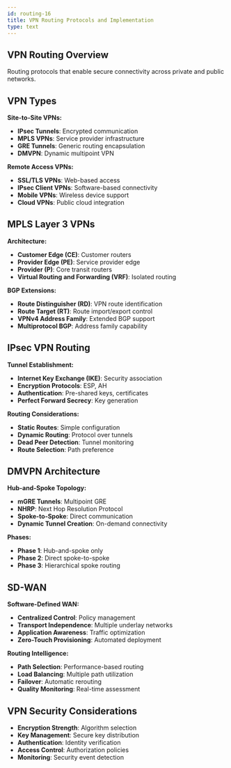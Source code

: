 ```yaml
---
id: routing-16
title: VPN Routing Protocols and Implementation
type: text
---
```


## VPN Routing Overview

Routing protocols that enable secure connectivity across private and public networks.

## VPN Types

**Site-to-Site VPNs:**
- **IPsec Tunnels**: Encrypted communication
- **MPLS VPNs**: Service provider infrastructure
- **GRE Tunnels**: Generic routing encapsulation
- **DMVPN**: Dynamic multipoint VPN

**Remote Access VPNs:**
- **SSL/TLS VPNs**: Web-based access
- **IPsec Client VPNs**: Software-based connectivity
- **Mobile VPNs**: Wireless device support
- **Cloud VPNs**: Public cloud integration

## MPLS Layer 3 VPNs

**Architecture:**
- **Customer Edge (CE)**: Customer routers
- **Provider Edge (PE)**: Service provider edge
- **Provider (P)**: Core transit routers
- **Virtual Routing and Forwarding (VRF)**: Isolated routing

**BGP Extensions:**
- **Route Distinguisher (RD)**: VPN route identification
- **Route Target (RT)**: Route import/export control
- **VPNv4 Address Family**: Extended BGP support
- **Multiprotocol BGP**: Address family capability

## IPsec VPN Routing

**Tunnel Establishment:**
- **Internet Key Exchange (IKE)**: Security association
- **Encryption Protocols**: ESP, AH
- **Authentication**: Pre-shared keys, certificates
- **Perfect Forward Secrecy**: Key generation

**Routing Considerations:**
- **Static Routes**: Simple configuration
- **Dynamic Routing**: Protocol over tunnels
- **Dead Peer Detection**: Tunnel monitoring
- **Route Selection**: Path preference

## DMVPN Architecture

**Hub-and-Spoke Topology:**
- **mGRE Tunnels**: Multipoint GRE
- **NHRP**: Next Hop Resolution Protocol
- **Spoke-to-Spoke**: Direct communication
- **Dynamic Tunnel Creation**: On-demand connectivity

**Phases:**
- **Phase 1**: Hub-and-spoke only
- **Phase 2**: Direct spoke-to-spoke
- **Phase 3**: Hierarchical spoke routing

## SD-WAN

**Software-Defined WAN:**
- **Centralized Control**: Policy management
- **Transport Independence**: Multiple underlay networks
- **Application Awareness**: Traffic optimization
- **Zero-Touch Provisioning**: Automated deployment

**Routing Intelligence:**
- **Path Selection**: Performance-based routing
- **Load Balancing**: Multiple path utilization
- **Failover**: Automatic rerouting
- **Quality Monitoring**: Real-time assessment

## VPN Security Considerations

- **Encryption Strength**: Algorithm selection
- **Key Management**: Secure key distribution
- **Authentication**: Identity verification
- **Access Control**: Authorization policies
- **Monitoring**: Security event detection